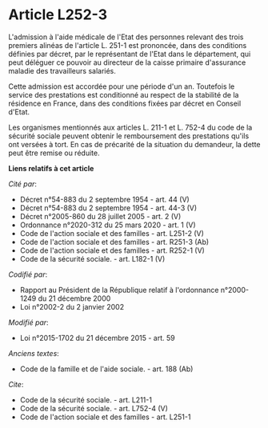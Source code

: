 # Article L252-3

L'admission à l'aide médicale de l'Etat des personnes relevant des trois premiers alinéas de l'article L. 251-1 est
prononcée, dans des conditions définies par décret, par le représentant de l'Etat dans le département, qui peut déléguer ce
pouvoir au directeur de la caisse primaire d'assurance maladie des travailleurs salariés. 

Cette admission est accordée pour une période d'un an. Toutefois le service des prestations est conditionné au respect de la
stabilité de la résidence en France, dans des conditions fixées par décret en Conseil d'Etat. 

Les organismes mentionnés aux articles L. 211-1 et L. 752-4 du code de la sécurité sociale peuvent obtenir le remboursement
des prestations qu'ils ont versées à tort. En cas de précarité de la situation du demandeur, la dette peut être remise ou
réduite.

**Liens relatifs à cet article**

_Cité par_:

  - Décret n°54-883 du 2 septembre 1954 - art. 44 (V)
  - Décret n°54-883 du 2 septembre 1954 - art. 44-3 (V)
  - Décret n°2005-860 du 28 juillet 2005 - art. 2 (V)
  - Ordonnance n°2020-312 du 25 mars 2020 - art. 1 (V)
  - Code de l'action sociale et des familles - art. L251-2 (V)
  - Code de l'action sociale et des familles - art. R251-3 (Ab)
  - Code de l'action sociale et des familles - art. R252-1 (V)
  - Code de la sécurité sociale. - art. L182-1 (V)

_Codifié par_:

  - Rapport au Président de la République relatif à l'ordonnance n°2000-1249 du 21 décembre 2000
  - Loi n°2002-2 du 2 janvier 2002

_Modifié par_:

  - Loi n°2015-1702 du 21 décembre 2015 - art. 59

_Anciens textes_:

  - Code de la famille et de l'aide sociale. - art. 188 (Ab)

_Cite_:

  - Code de la sécurité sociale. - art. L211-1
  - Code de la sécurité sociale. - art. L752-4 (V)
  - Code de l'action sociale et des familles - art. L251-1
